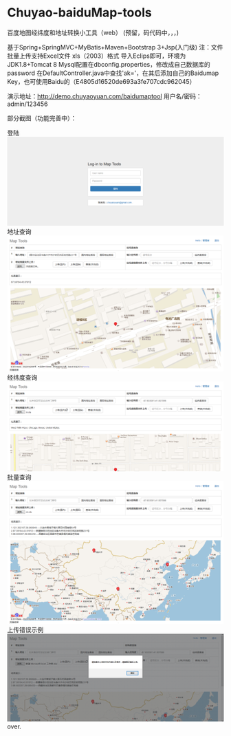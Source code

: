 # Chuyao-baiduMap-tools
百度地图经纬度和地址转换小工具（web）
(预留，码代码中，，，)

基于Spring+SpringMVC+MyBatis+Maven+Bootstrap 3+Jsp(入门级)
注：文件批量上传支持Excel文件 xls（2003）格式
导入Eclips即可，环境为JDK1.8+Tomcat 8
Mysql配置在dbconfig.properties，修改成自己数据库的password
在DefaultController.java中查找'ak='，在其后添加自己的Baidumap Key，也可使用Baidu的（E4805d16520de693a3fe707cdc962045）

演示地址：http://demo.chuyaoyuan.com/baidumaptool
用户名/密码：admin/123456

部分截图（功能完善中）：

登陆
![login](https://raw.githubusercontent.com/Chuyaoyuan/Chuyao-baiduMap-tools/master/pic/login.png)
地址查询
![address](https://raw.githubusercontent.com/Chuyaoyuan/Chuyao-baiduMap-tools/master/pic/address.png)
经纬度查询
![lonlat](https://raw.githubusercontent.com/Chuyaoyuan/Chuyao-baiduMap-tools/master/pic/%E7%BB%8F%E7%BA%AC%E5%BA%A6.png)
批量查询
![long](https://raw.githubusercontent.com/Chuyaoyuan/Chuyao-baiduMap-tools/master/pic/file.png)
上传错误示例
![error](https://raw.githubusercontent.com/Chuyaoyuan/Chuyao-baiduMap-tools/master/pic/%E9%94%99%E8%AF%AF2.png)
over.
